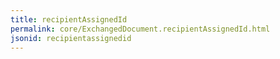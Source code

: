 ```yaml
---
title: recipientAssignedId
permalink: core/ExchangedDocument.recipientAssignedId.html
jsonid: recipientassignedid
---
```

